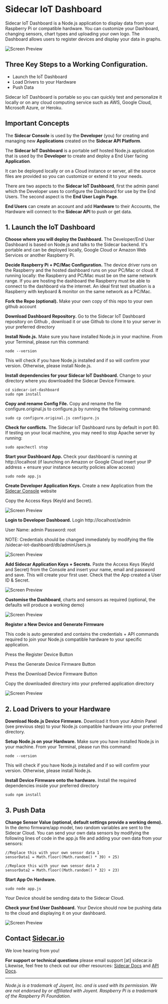 Sidecar IoT Dashboard
=========

Sidecar IoT Dashboard is a Node.js application to display data from your Raspberry Pi or compatible hardware. You can customize your Dashboard, changing sensors, chart types and uploading your own logo. The Dashboard allows users to register devices and display your data in graphs.

![Screen Preview](./img/preview.png)

## Three Key Steps to a Working Configuration.

* Launch the IoT Dashboard
* Load Drivers to your Hardware
* Push Data

Sidecar IoT Dashboard is portable so you can quickly test and personalize it locally or on any cloud computing service such as AWS, Google Cloud, Microsoft Azure, or Heroku.

## Important Concepts

The **Sidecar Console** is used by the **Developer** (you) for creating and managing new **Applications** created on the **Sidecar API Platform**.

The **Sidecar IoT Dashboard** is a portable self hosted Node.js application that is used by the **Developer** to create and deploy a End User facing **Application**.

It can be deployed locally or on a Cloud instance or server, all the source files are provided so you can customize or extend it to your needs.

There are two aspects to the **Sidecar IoT Dashboard**, first the admin panel which the Developer uses to configure the Dashboard for use by the End Users. The second aspect is the **End User Login Page**.

**End Users** can create an account and add **Hardware** to their Accounts, the Hardware will connect to the **Sidecar API** to push or get data.

## 1. Launch the IoT Dashboard

**Choose where you will deploy the Dashboard.** The Developer/End User Dashboard is based on Node.js and talks to the Sidecar backend. It's portable and can be deployed locally, Google Cloud or Amazon Web Services or another Raspberry Pi.

**Decide Raspberry Pi + PC/Mac Configuration.** The device driver runs on the Raspberry and the hosted dashboard runs on your PC/Mac or cloud. If running locally: the Raspberry and PC/Mac must be on the same network range. If you are hosting the dashboard the Raspberry must be able to connect to the dashboard via the internet. An ideal first test situation is a Raspberry with keyboard & monitor on the same network as a PC/Mac.

**Fork the Repo (optional).** Make your own copy of this repo to your own github account

**Download Dashboard Repository.** Go to the Sidecar IoT Dashboard repository on Github , download it or use Github to clone it to your server in your preferred directory

**Install Node.js.** Make sure you have installed Node.js in your machine. From your Terminal, please run this command:

```
node --version
```

This will check if you have Node.js installed and if so will confirm your version. Otherwise, please install Node.js.

**Install dependencies for your Sidecar IoT Dashboard.** Change to your directory where you downloaded the Sidecar Device Firmware.

```
cd sidecar-iot-dashboard
sudo npm install
```

**Copy and rename Config File.** Copy and rename the file configure.original.js to configure.js by running the following command:

```
sudo cp configure.original.js configure.js
```

**Check for conflicts.** The Sidecar IoT Dashboard runs by default in port 80. If testing on your local machine, you may need to stop Apache server by running:

```
sudo apachectl stop
```

**Start your Dashboard App.** Check your dashboard is running at http://localhost (if launching on Amazon or Google Cloud insert your IP address + ensure your instance security policies allow access)

```
sudo node app.js
```

**Create Developer Application Keys.** Create a new Application from the [Sidecar Console](https://console.sidecar.io/) website

Copy the Access Keys (KeyId and Secret).

![Screen Preview](./img/console-app-keys.png)

**Login to Developer Dashboard.** Login http://localhost/admin

User Name: admin
Password: root

NOTE: Credentials should be changed immediately by modifying the file /sidecar-iot-dashboard/db/adminUsers.js

![Screen Preview](./img/admin-login.png)

**Add Sidecar Application Keys + Secrets.** Paste the Access Keys (KeyId and Secret) from the Console and insert your name, email and password and save. This will create your first user. Check that the App created a User ID & Secret.

![Screen Preview](./img/admin-panel-keys.png)

**Customise the Dashboard**, charts and sensors as required (optional, the defaults will produce a working demo)

![Screen Preview](./img/admin-panel-chart.png)

**Register a New Device and Generate Firmware**

This code is auto generated and contains the credentials + API commands required to join your Node.js compatible hardware to your specific application.

Press the Register Device Button

Press the Generate Device Firmware Button

Press the Download Device Firmware Button

Copy the downloaded directory into your preferred application directory

![Screen Preview](./img/admin-panel-code.png)


## 2. Load Drivers to your Hardware

**Download Node.js Device Firmware.** Download it from your Admin Panel (see previous step) to your Node.js compatible hardware into your preferred directory.

**Setup Node.js on your Hardware.** Make sure you have installed Node.js in your machine. From your Terminal, please run this command:

```
node --version
```

This will check if you have Node.js installed and if so will confirm your version. Otherwise, please install Node.js.

**Install Device Firmware onto the hardware.** Install the required dependencies inside your preferred directory

```
sudo npm install
```

## 3. Push Data

**Change Sensor Value (optional, default settings provide a working demo).** In the demo firmware/app model, two random variables are sent to the Sidecar Cloud. You can send your own data sensors by modifying the following lines of code in the app.js file and adding your own data from your sensors:

```
//Replace this with your own sensor data 1
sensorData1 = Math.floor((Math.random() * 39) + 25)

//Replace this with your own sensor data 2
sensorData2 = Math.floor((Math.random() * 32) + 23)
```

**Start App On Hardware.**

```
sudo node app.js
```

Your Device should be sending data to the Sidecar Cloud.

**Check your End User Dashboard.** Your Device should now be pushing data to the cloud and displaying it on your dashboard.

![Screen Preview](./img/preview.png)

## Contact [Sidecar.io](http://sidecar.io)

We love hearing from you!

**For support or technical questions** please email support [at] sidecar.io
Likewise, feel free to check out our other resources: [Sidecar Docs](http://docs.sidecar.io) and [API Docs](http://api.sidecar.io/docs/).

---
*Node.js is a trademark of Joyent, Inc. and is used with its permission. We are not endorsed by or affiliated with Joyent.*
*Raspberry Pi is a trademark of the Raspberry Pi Foundation.*
